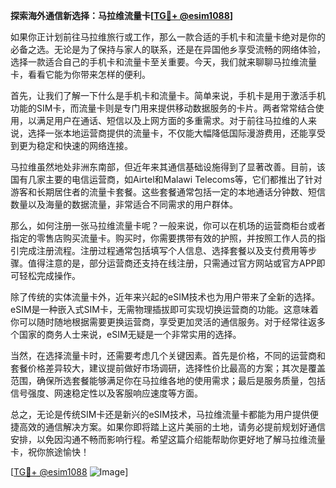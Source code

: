 **探索海外通信新选择：马拉维流量卡[[TG💪+ @esim1088](https://t.me/s/esim1088)]**

如果你正计划前往马拉维旅行或工作，那么一款合适的手机卡和流量卡绝对是你的必备之选。无论是为了保持与家人的联系，还是在异国他乡享受流畅的网络体验，选择一款适合自己的手机卡和流量卡至关重要。今天，我们就来聊聊马拉维流量卡，看看它能为你带来怎样的便利。

首先，让我们了解一下什么是手机卡和流量卡。简单来说，手机卡是用于激活手机功能的SIM卡，而流量卡则是专门用来提供移动数据服务的卡片。两者常常结合使用，以满足用户在通话、短信以及上网方面的多重需求。对于前往马拉维的人来说，选择一张本地运营商提供的流量卡，不仅能大幅降低国际漫游费用，还能享受到更为稳定和快速的网络连接。

马拉维虽然地处非洲东南部，但近年来其通信基础设施得到了显著改善。目前，该国有几家主要的电信运营商，如Airtel和Malawi Telecoms等，它们都推出了针对游客和长期居住者的流量卡套餐。这些套餐通常包括一定的本地通话分钟数、短信数量以及海量的数据流量，非常适合不同需求的用户群体。

那么，如何注册一张马拉维流量卡呢？一般来说，你可以在机场的运营商柜台或者指定的零售店购买流量卡。购买时，你需要携带有效的护照，并按照工作人员的指引完成注册流程。注册过程通常包括填写个人信息、选择套餐以及支付费用等步骤。值得注意的是，部分运营商还支持在线注册，只需通过官方网站或官方APP即可轻松完成操作。

除了传统的实体流量卡外，近年来兴起的eSIM技术也为用户带来了全新的选择。eSIM是一种嵌入式SIM卡，无需物理插拔即可实现切换运营商的功能。这意味着你可以随时随地根据需要更换运营商，享受更加灵活的通信服务。对于经常往返多个国家的商务人士来说，eSIM无疑是一个非常实用的选择。

当然，在选择流量卡时，还需要考虑几个关键因素。首先是价格，不同的运营商和套餐价格差异较大，建议提前做好市场调研，选择性价比最高的方案；其次是覆盖范围，确保所选套餐能够满足你在马拉维各地的使用需求；最后是服务质量，包括信号强度、网速稳定性以及客服响应速度等方面。

总之，无论是传统SIM卡还是新兴的eSIM技术，马拉维流量卡都能为用户提供便捷高效的通信解决方案。如果你即将踏上这片美丽的土地，请务必提前规划好通信安排，以免因沟通不畅而影响行程。希望这篇介绍能帮助你更好地了解马拉维流量卡，祝你旅途愉快！

[[TG💪+ @esim1088](https://t.me/s/esim1088) ![Image](https://i.postimg.cc/4NQfJmqS/Snipaste-2025-05-13-00-14-12.png)]